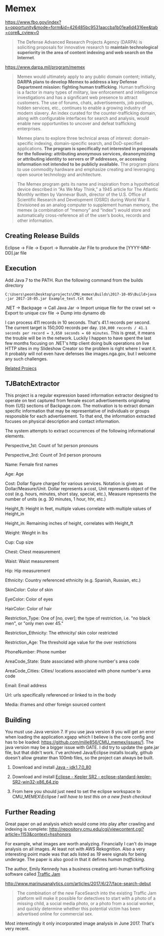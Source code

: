# Memex

https://www.fbo.gov/index?s=opportunity&mode=form&id=426485bc9531aaccba1b01ea6d4316ee&tab=core&_cview=0

>The Defense Advanced Research Projects Agency (DARPA) is soliciting proposals for innovative research to **maintain technological superiority in the area of content indexing and web search on the Internet**.

https://www.darpa.mil/program/memex

>Memex would ultimately apply to any public domain content; initially, **DARPA plans to develop Memex to address a key Defense Department mission: fighting human trafficking**. Human trafficking is a factor in many types of military, law enforcement and intelligence investigations and has a significant web presence to attract customers. The use of forums, chats, advertisements, job postings, hidden services, etc., continues to enable a growing industry of modern slavery. An index curated for the counter-trafficking domain, along with configurable interfaces for search and analysis, would enable new opportunities to uncover and defeat trafficking enterprises.

>Memex plans to explore three technical areas of interest: domain-specific indexing, domain-specific search, and DoD-specified applications. **The program is specifically not interested in proposals for the following: attributing anonymous services, deanonymizing or attributing identity to servers or IP addresses, or accessing information not intended to be publicly available.** The program plans to use commodity hardware and emphasize creating and leveraging open source technology and architecture.

>The Memex program gets its name and inspiration from a hypothetical device described in “As We May Think,” a 1945 article for The Atlantic Monthly written by Vannevar Bush, director of the U.S. Office of Scientific Research and Development (OSRD) during World War II. Envisioned as an analog computer to supplement human memory, the memex (a combination of “memory” and “index”) would store and automatically cross-reference all of the user’s books, records and other information.

## Creating Release Builds

Eclipse -> File -> Export -> Runnable Jar File to produce the [YYYY-MM-DD].jar file

## Execution

Add Java 7 to the PATH. Run the following command from the builds directory

    C:\Users\peon\Desktop\projects\CMU_memex\Builds\2017-10-05\Build>java -jar 2017-10-05.jar Example_text.txt Out

.NET -> Backpage -> Call Java Jar -> Import unique file for the crawl set -> Export to unique csv file -> Dump into dynamo db

I can process 411 records in 10 seconds. That's 41.1 records per second. The current target is 150,000 records per day. `150,000 records / 41.1 seconds per record = 3,650 seconds = 60 minutes`. This is great, it means the trouble will be in the network. Luckily I happen to have spent the last few months focusing on .NET's http client doing bulk operations on live HTTP sites in my Slideshow Creator so the problem is right where I want it. It probably will not even have defenses like images.nga.gov, but I welcome any such challenges.

[Related Projecs](https://opencatalog.darpa.mil/MEMEX.html)

## TJBatchExtractor
This project is a regular expression based information extractor designed to operate on
text captured from female escort advertisements originating from {US}
sections of Backpage.com. The motivation is to extract domain specific
information that may be representative of individuals or groups
responsible for each advertisement. To that end, the information extracted
focuses on physical description and contact information.

The system attempts to extract occurrences of the following informational elements.

Perspective_1st: Count of 1st person pronouns

Perspective_3rd: Count of 3rd person pronouns

Name: Female first names

Age: Age

Cost: Dollar figure charged for various services. Notation is given as Dollar/Measure/Unit. Dollar represents a cost, Unit represents object of the cost (e.g. hours, minutes, short stay, special, etc.), Measure represents the number of units (e.g. 30 minutes, 1 hour, hhr, etc.)

Height_ft: Height in feet, multiple values correlate with multiple values of Height_in

Height_in: Remaining inches of height, correlates with Height_ft

Weight: Weight in lbs

Cup: Cup size

Chest: Chest measurement

Waist: Waist measurement

Hip: Hip measurement

Ethnicity: Country referenced ethnicity (e.g. Spanish, Russian, etc.)

SkinColor: Color of skin

EyeColor: Color of eyes

HairColor: Color of hair

Restriction_Type: One of [no, over]; the type of restriction, i.e. "no black men", or "only men over 45."

Restriction_Ethnicity: The ethnicity/ skin color restricted

Restriction_Age: The threshold age value for the over restrictions

PhoneNumber: Phone number

AreaCode_State: State associated with phone number's area code

AreaCode_Cities: Cities/ locations associated with phone number's area code

Email: Email address

Url: urls specifically referenced or linked to in the body

Media: iframes and other foreign sourced content

## Building

You must use Java version 7. If you use java version 8 you will get an error when loading the application.xgapp which I believe is the core config and has to be loaded: https://github.com/mille856/CMU_memex/issues/1. The java version may be a bigger issue with GATE. I did try to update the gate.jar file, but that didn't work. I've archived Java/Eclipse installs locally, github doesn't allow greater than 100mb files, so the project can always be built.

1. Download and install [Java - jdk1.7.0_80](http://www.oracle.com/technetwork/java/javase/downloads/java-archive-downloads-javase7-521261.html)

2. Download and install [Eclipse - Kepler SR2 - eclipse-standard-kepler-SR2-win32-x86_64.zip](http://www.eclipse.org/downloads/packages/release/kepler/sr2)

3. From here you should just need to set the eclipse workspace to CMU_MEMEX\Eclipse
*I will have to test this on a new fresh checkout*

## Further Reading

Great paper on ad analysis which would come into play after crawling and indexing is complete: http://repository.cmu.edu/cgi/viewcontent.cgi?article=1153&context=hsshonors

For example, what images are worth analyzing. Financially I can't do image analysis on all images. At least not with AWS Rekognition. Also a very interesting point made was that ads listed as *19* were signals for being underage. The paper is also good in that it defines *human trafficking*.

The author, Emily Kennedy has a business creating anti-human trafficking software called [Traffic Jam](http://www.marinusanalytics.com/)

http://www.marinusanalytics.com/articles/2017/6/27/face-search-debut

>The combination of the new FaceSearch into the existing Traffic Jam platform will make it possible for detectives to start with a photo of a missing child, a social media photo, or a photo from a social worker, and quickly determine whether this potential victim has been advertised online for commercial sex.

Most interestingly it only incorporated image analysis in June 2017. That's very recent.